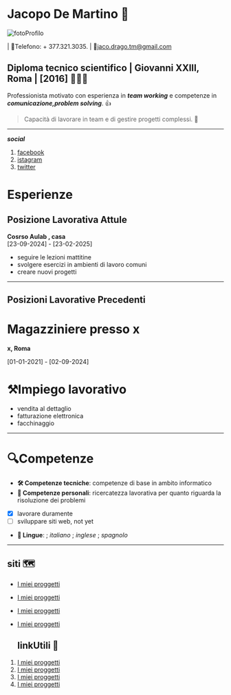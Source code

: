 # Jacopo De Martino 👤



![fotoProfilo](https://github.com/user-attachments/assets/4d7caec3-feea-4b12-8857-6c75d83e66f0)


| 📱Telefono: + 377.321.3035. | 📧jaco.drago.tm@gmail.com 
## Diploma tecnico scientifico | Giovanni XXIII, Roma | [2016] 🧑🏻‍🎓

Professionista motivato con esperienza in ***team working*** e competenze in ***comunicazione,problem solving***. 👍
>Capacità di lavorare in team e di gestire progetti complessi. 👥

---
***social***
1. [facebook](https://www.facebook.com/?locale=it_IT) 
2. [istagram](https://www.instagram.com/)
3. [twitter](https://twitter.com/)


# Esperienze

## Posizione Lavorativa Attule
**Cosrso Aulab , casa**  
[23-09-2024] - [23-02-2025]

- seguire le lezioni mattitine
- svolgere esercizi in ambienti di lavoro comuni
- creare nuovi progetti
--- 

## Posizioni Lavorative Precedenti

# Magazziniere presso x 

**x, Roma**  

[01-01-2021] - [02-09-2024]

# ⚒️Impiego lavorativo

- vendita al dettaglio
- fatturazione elettronica
- facchinaggio
---
# 🔍Competenze

- **🛠️ Competenze tecniche**: competenze di base in ambito informatico
- **🧠 Competenze personali**: ricercatezza lavorativa per quanto riguarda la risoluzione dei problemi
- [x] lavorare duramente
- [ ] sviluppare siti web, not yet
    
- **📑 Lingue**: 
; *italiano*
; *inglese*
; *spagnolo*
---
   ## siti 🗺️
    
- [I miei proggetti](imieiprogetti.com)
- [I miei proggetti](imieiprogetti.com)
- [I miei proggetti](imieiprogetti.com)
- [I miei proggetti](imieiprogetti.com)

  ## linkUtili 🔗

1. [I miei proggetti](imieiprogetti.com)
1. [I miei proggetti](imieiprogetti.com)
1. [I miei proggetti](imieiprogetti.com)
1. [I miei proggetti](imieiprogetti.com)




